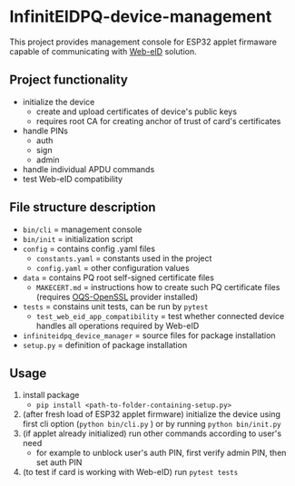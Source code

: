 # InfinitEIDPQ-device-management

This project provides management console for ESP32 applet firmaware capable of communicating with [Web-eID](https://web-eid.eu/) solution.

## Project functionality

* initialize the device
    * create and upload certificates of device's public keys
    * requires root CA for creating anchor of trust of card's certificates
* handle PINs
    * auth
    * sign
    * admin
* handle individual APDU commands
* test Web-eID compatibility

## File structure description

* `bin/cli` = management console
* `bin/init` = initialization script
* `config` = contains config .yaml files
    * `constants.yaml` = constants used in the project
    * `config.yaml` = other configuration values
* `data` = contains PQ root self-signed certificate files 
    * `MAKECERT.md` = instructions how to create such PQ certificate files (requires [OQS-OpenSSL](https://github.com/open-quantum-safe/oqs-provider) provider installed)
* `tests` = constains unit tests, can be run by `pytest`
    * `test_web_eid_app_compatibility` = test whether connected device handles all operations required by Web-eID
* `infiniteidpq_device_manager` = source files for package installation
* `setup.py` = definition of package installation

## Usage

1. install package
   * `pip install <path-to-folder-containing-setup.py>`
2. (after fresh load of ESP32 applet firmware) initialize the device using first cli option (`python bin/cli.py` ) or by running `python bin/init.py`
3. (if applet already initialized) run other commands according to user's need
   * for example to unblock user's auth PIN, first verify admin PIN, then set auth PIN
4. (to test if card is working with Web-eID) run `pytest tests`
